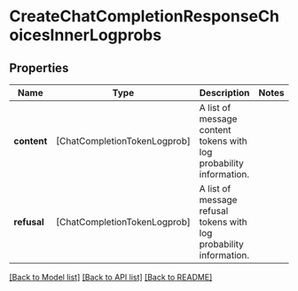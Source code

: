 # CreateChatCompletionResponseChoicesInnerLogprobs

## Properties
Name | Type | Description | Notes
------------ | ------------- | ------------- | -------------
**content** | [ChatCompletionTokenLogprob] | A list of message content tokens with log probability information. | 
**refusal** | [ChatCompletionTokenLogprob] | A list of message refusal tokens with log probability information. | 

[[Back to Model list]](../README.md#documentation-for-models) [[Back to API list]](../README.md#documentation-for-api-endpoints) [[Back to README]](../README.md)


